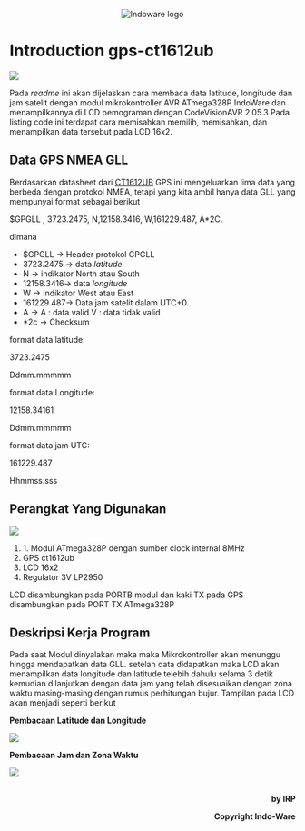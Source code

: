 <p align="center">
  <img src="https://indo-ware.com/logo/LOGONEW2.png" alt="Indoware logo"/>
</p>

# Introduction gps-ct1612ub

  <img align="middle" src="https://lh3.googleusercontent.com/U8BbwVDq1qoQIpUevqF-B64Ver6GkTOeiSkpAqmdpOhtz8tBcdv2FjQgheMJrcPF3zTNn23XHU2ZPWyRCJzQfu6ilk5Mu4I_70nT0RPOVmTcEdsGX1QuzFi_261BVqgfS5aM0MgtpRaLTKg-4rg6rqiIG_iBfZwqLqSKcYTlLy4e9qUGcPpCYYJJJ5Q7RUs4acwQKfQ2Lg0C_ddm3EP3CS42IZOTymhDSdnzk73mbQ9L2XO3bswvhQWo1XidKbBqppd3-IvdPPszttMpEQXc0msZShMc9aJzVnXljhIJDA0mIrj7e313oXOOfj-08JgNsz9ZQhCsqLuxgfJzc_dm1HBzPNWPSvA2xr49Btdg2uyslF8nXGiyhJswCvN3ihpS6MVsEuIO45aFJQlS_LtiK6nqgwFTnQrOViGrrWiCT24-F2-v4T6nh98loYHQf7-ePx-fET3Nj4jzNxWZ3hlEPMWvOC8DTMX8M0MDy1VLp0VyndHRb_CMmYQ0Avo3oTE_GY7jrxis0wnIsrLQHn6Jm7waIGMokr6aNPJxFsBk6m_EO8OCrVPUHGD3x2ESXG8gB57xvtVxzXDtls6Bp3UndroI6-WO0y5Ka0zehiiQyuMDf01Rf8w=w1366-h490-no"/>
<p>Pada <i>readme</i> ini akan dijelaskan cara membaca data latitude, longitude dan jam satelit dengan modul mikrokontroller AVR ATmega328P IndoWare dan menampilkannya di LCD pemograman dengan CodeVisionAVR 2.05.3 Pada listing code ini terdapat cara memisahkan memilih, memisahkan, dan menampilkan data tersebut pada LCD 16x2.</p>

## Data GPS NMEA GLL
<p>Berdasarkan datasheet dari <a href="https://raw.githubusercontent.com/SeeedDocument/Grove-GPS/master/res/E-1612-UB_Datasheets_Sheet.pdf">CT1612UB</a> GPS ini mengeluarkan lima data yang berbeda dengan protokol NMEA, tetapi yang kita ambil hanya data GLL yang mempunyai format sebagai berikut</p>

<p>$GPGLL , 3723.2475, N,12158.3416, W,161229.487, A*2C.</p>

<p>dimana</p>

<ul>
<li>$GPGLL    -> Header protokol GPGLL</li>
<li>3723.2475 -> data <i>latitude</i></li>
<li>N         -> indikator North atau South</li>
<li>12158.3416-> data <i>longitude</i></li>
<li>W         -> Indikator West atau East</li>
<li>161229.487-> Data jam satelit dalam UTC+0</li>
<li>A         -> A : data valid V : data tidak valid</li>
<li>*2c       -> Checksum</li>
</ul>

<p>format data latitude:</p>
<p>3723.2475</p>
<p>Ddmm.mmmmm</p>

<p>format data Longitude:</p>
<p>12158.34161</p>
<p>Ddmm.mmmmm</p>

<p>format data jam UTC:</p>
<p>161229.487</p>
<p>Hhmmss.sss</p>

## Perangkat Yang Digunakan
<img align="middle" src="https://lh3.googleusercontent.com/ZS723IVPzSMDAesGnyGehAhpeujc_DUZQxnX9KTWznYnYkw5rHCmlqyKrKkDq_MrFQN73f4WxZhefixeZWqho_f4AmeKtoKjCKqRHpNy8FiWEhzauzdq4XNTI6UVFCa8mFxq418xTwMvvGubVOjPs98LY1imOdjsxlTZLHS8ItDQKNanVsqS0EJXMabNlq9VBknaeTgNTn99ftIPP74NI0BX2eLc5Mt8HFVW3VRFdbm4UBD8amXS84MbzHQzTnWKM4QaPYRPDuaa-iBHfXuitt4XcIxU_FEJFZkzrsA0egMS20wd2urd-gSDBhNGgrwlbDI1epm_9WGjEY4_5bxhASHs8_NeVMPWDPio8L3mmTfkg8QIRxcX2BVFb-bRSB7fLMrTW02q778_-bpTkngyUV-bcOwniPL-WlTsiXr1RezbPO5C24khxwXgLDiZMc6JGysum08P9TJV1wATt87XGRgRIrcQauCIdlz0w961oP4oCXFWG10POf2IGrB_toiugOxEf_N-VHyPRjUgOhgPQdZO3VQxbMJCAvDv5G7kKcTm7CrVsWoNyPboWabPZhhsG1n0k-HODfyvH7TF7vOllGMtLS-iTEu_QjWyFsJaCWH0ZifzJ04=w943-h613-no"/>
<ol>
<li>1. Modul ATmega328P dengan sumber clock internal 8MHz</li>
<li>GPS ct1612ub</li>
<li>LCD 16x2</li>
<li>Regulator 3V LP2950</li>
</ol>

<p>LCD disambungkan pada PORTB modul dan kaki TX pada GPS disambungkan pada PORT TX ATmega328P</p>

## Deskripsi Kerja Program
<p>Pada saat Modul dinyalakan maka maka Mikrokontroller akan menunggu hingga mendapatkan data GLL. setelah data didapatkan maka LCD akan menampilkan data longitude dan latitude telebih dahulu selama 3 detik kemudian dilanjutkan dengan data jam yang telah disesuaikan dengan zona waktu masing-masing dengan rumus perhitungan bujur. Tampilan pada LCD akan menjadi seperti berikut</p>

<p><b>Pembacaan Latitude dan Longitude</b></p>
<img align="middle" src="https://lh3.googleusercontent.com/O-FYBNM5CH-HOuBQEkwXrEGFXCPEjWjjFNmYKY7nwqnv4f8LfmPP3alo--OhqgjxpWKSW7QE26nSR9ZwqAMxHFMk8vgQ3saoOqBac7ooHJPNRohrYi1jQJwCHcWqsxN9urGs5GRBMPBdKvlLCU9sCDAq9W7oDeW2FS5GgGSPXcCa4OmSeYROgOImn5OikaUzqL4_SxuMfU5Xc8dpndZhSAOb2pugewDthDXcHthNWAbpoLTmN7TAV2GUwReydzFGOj-cfrdb49-twOcuN62yHGLFYCYEYfFdH4G2HAg-dP2kSMnYGcnGH1TdoK-wW-fjooT8ffDItN0KoB9M8QU9AWkJDcphE3qugDYRMvmlA7t9xcuQI0Ygw6oCvWju_F8FAcK3yzTdMURMmiBrMdLZPBTVj84r6CiEpUO4t9OakzsMPPWX2BMpZhubx5NzmD4b78tT4rQ1BatORznBBMaHIrecyu4aUKZSBDKyz25UyTRND2xaA2r4LW7vQ8poG0g6mFZ73kOnKd8HWPw7EGy3P5xAdVv6dSKNdRhhkS81SqwOdEfR-hsEM9Q37SeJogt97UgNxoDlQCzbHIjRRPqVfoP77oWpCsjZJztmAVhaeWjl89Y=w1090-h613-no"/>

<p><b>Pembacaan Jam dan Zona Waktu</b></p>
<img align="middle" src="https://lh3.googleusercontent.com/2EX_PhnCzEt0oEff0Lw7D8rqmJEPtFUbZYA1sXnso7eZJNWT_5yC3XJ6Zl9H9x0K6kk_ZUzoT31TeZKhOdx2b6SEaQhK18VcAGfKgY95CUf8Cx7MWqEElIY7lmN9tVZ093eFfKEbxbczW3GvAfQsVyYMBRCahG5vK4Vw4ECoKTNeqa3KmV0MX5zvhnlvmuHaZ0G7CAep90_fQcFOQrOgQxS56_9-4MLofzsMC0Ah4j0B69i5a4_9CIaUYWR_i9PjwxDXpXOisHkCkwIQVOdTTcwu9hAl_3MliNwwK2HwBOTk_dr66BMvep2qWS-peoJKMElQqR3Nk3qiDK4jRuU2KvTfUvPUynA0MPmAwdOZZrSffL1dQhMT6zlaMUvU7LJJ1RrRuffBWJHhwcRxcFt78HO130GjIvY-pwsZ9sWEFtayP8TiSYNyBMBi9BEb2fyjaLWWwise9tWGMzQ8e1YQRYr08-0D7uRh93VBiCLhwVB6QDvL01ELuN2SiZjflTmRBUo05wjxhGA0E7Kn4SXXrnL5pBzJlAVsN9VeIXgYOLDSz-lgW_q0RD38l7_KDol0YNkB5unygG32FJjMOJTjNHNNqQ-PXdNcFLZvJs6n6uwc-1fB74Y=w1090-h613-no"/>

##
<p align="right" size"6"><b>by IRP</b></p>
<p align="right" size"6"><b>Copyright Indo-Ware</b></p>
